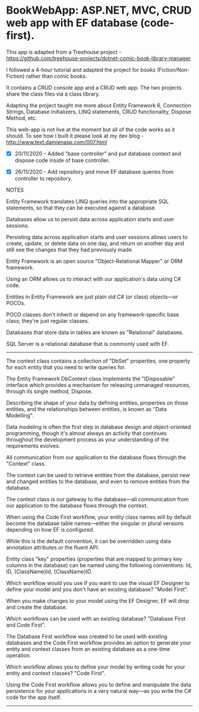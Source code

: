 # BookWebApp: ASP.NET, MVC, CRUD web app with EF database (code-first).

This app is adapted from a Treehouse project - 
https://github.com/treehouse-projects/dotnet-comic-book-library-manager

I followed a 4-hour tutorial and adapted the project for books (Fiction/Non-Fiction) rather than comic books.

It contains a CRUD console app and a CRUD web app. The two projects share the class files via a class library.

Adapting the project taught me more about Entity Framework 6, Connection Strings, Database Initializers, LINQ statements, CRUD functionality, Dispose Method, etc.

This web-app is not live at the moment but all of the code works as it should. To see how I built it please look at my dev blog - http://www.text.damienasp.com/007.html
 
- [x] 20/11/2020 - Added "base controller" and put database context and dispose code inside of base controller.
- [x] 26/11/2020 - Add repository and move EF database queries from controller to repository.


NOTES

Entity Framework translates LINQ queries into the appropriate SQL statements, so that they can be executed against a database.

Databases allow us to persist data across application starts and user sessions. 

Persisting data across application starts and user sessions allows users to create, update, or delete data on one day, and return on another day and still see the changes that they had previously made.

Entity Framework is an open source "Object-Relational Mapper" or ORM framework.

Using an ORM allows us to interact with our application's data using C# code.

Entities in Entity Framework are just plain old C# (or class) objects—or POCOs.

POCO classes don't inherit or depend on any framework-specific base class; they're just regular classes.

Databases that store data in tables are known as "Relational" databases.

SQL Server is a relational database that is commonly used with EF.

---------------------------------------------------------------

The context class contains a collection of "DbSet" properties, one property for each entity that you need to write queries for.

The Entity Framework DbContext class implements the "IDisposable" interface which provides a mechanism for releasing unmanaged resources, through its single method, Dispose.

Describing the shape of your data by defining entities, properties on those entities, and the relationships between entities, is known as "Data Modelling".

Data modeling is often the first step in database design and object-oriented programming, though it's almost always an activity that continues throughout the development process as your understanding of the requirements evolves.

All communication from our application to the database flows through the "Context" class.

The context can be used to retrieve entities from the database, persist new and changed entities to the database, and even to remove entities from the database.

The context class is our gateway to the database—all communication from our application to the database flows through the context.

When using the Code First workflow, your entity class names will by default become the database table names—either the singular or plural versions depending on how EF is configured.

While this is the default convention, it can be overridden using data annotation attributes or the fluent API.

Entity class "key" properties (properties that are mapped to primary key columns in the database) can be named using the following conventions: Id, ID, {ClassName}Id, {ClassName}ID.

Which workflow would you use if you want to use the visual EF Designer to define your model and you don't have an existing database? "Model First".

When you make changes to your model using the EF Designer, EF will drop and create the database.

Which workflows can be used with an existing database? "Database First and Code First".

The Database First workflow was created to be used with existing databases and the Code First workflow provides an option to generate your entity and context classes from an existing database as a one-time operation.

Which workflow allows you to define your model by writing code for your entity and context classes? "Code First".

Using the Code First workflow allows you to define and manipulate the data persistence for your applications in a very natural way—as you write the C# code for the app itself.

---------------------------------------------------------------




















